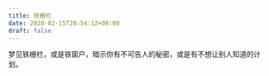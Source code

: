 ```yaml
---
title: 铁栅栏
date: 2020-02-15T20:54:12+08:00
draft: false
---
```


梦见铁栅栏，或是铁窗户，暗示你有不可告人的秘密，或是有不想让别人知道的计划。<br>
